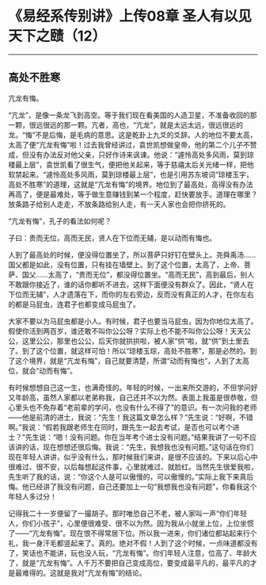 # 《易经系传别讲》上传08章 圣人有以见天下之赜（12）

------

## 高处不胜寒

亢龙有悔。

“亢龙”，是像一条龙飞到高空。等于我们现在看美国的人造卫星，不准备收回的那一颗，很远很远的那一颗。亢者，高也，“亢龙”，就是太远太远，很远很远的龙。“悔”不是后悔，是毛病的意思。这是乾卦上九爻的爻辞。人的地位不要太高，太高了便“亢龙有悔”啦！过去我曾经讲过，袁世凯想做皇帝，他的第二个儿子不赞成，但没有办法反对他父亲，只好作诗来讽谏。他说：“遽怜高处多风雨，莫到琼楼最上层”，袁世凯看了很生气，便把他关起来，等于慈禧太后关光绪一样，把他软禁起来。“遽怜高处多风雨，莫到琼楼最上层”，也是引用苏东坡词“琼楼玉宇，高处不胜寒”的道理，这就是“亢龙有悔”的境界。地位到了最高处，高得没有办法再高了，便是最难处，等于做生意赚钱到某一个程度，赶快要放手。道理在哪里？放条路子给别人走走，不放条路给别人走，有一天人家也会把你挤死的。

“亢龙有悔”，孔子的看法如何呢？

子曰：贵而无位，高而无民，贤人在下位而无辅，是以动而有悔也。

人到了最高处的时候，便没得位置坐了，所以菩萨只好钉在壁头上。尧舜禹汤……国父都是如此，没有位置，只有挂在墙壁上。到了这个位置，太高了，上帝、菩萨、国父……太高了，“贵而无位”，都没得位置坐。“高而无民”，高到最后，别人不敢跟你接近了，谁的话你都听不进去，这样下面便没有群众了。因此，“贤人在下位而无辅”，人才遗落在下，而你的左右旁边，反而没有真正的人才，在你左右的都是马屁虫，连君子也都变成马屁虫了。

大家不要以为马屁虫都是小人。有时候，君子也要当马屁虫，因为你地位太高了。假使你活到两百岁，谁还敢不叫你公公呀？实际上也不能不叫你公公呀！天天公公，这里公公，那里也公公，后天你就拱拱啦，被人家“供”啦，就“供”到土里去了。到了这个位置，就这样可怕！所以“琼楼玉琮，高处不胜寒”，那是必然的。到了这个境界，就是“亢龙有悔”，自己就要清楚，所谓“动而有悔也”，人到了太高位，就会“动而有悔”。

有时候想想自己这一生，也满奇怪的。年轻的时候，一出来所交游的，不但学问好又年龄高，虽然人家都以老弟称我，自己还并不以为然。表面上我虽是很恭敬，但心里头也不免存着“老前辈的学问，也没有什么不得了”的意识。有一次问我的老师——他是前清的进士，我说：“先生！我这篇文章怎么样？”先生说：“好啊，不错啊。”我说：“假若我跟老师生在同时，跟先生一起去考试，是否也可以考个进士？”先生说：“嗯！没有问题。你在当年考个进士没有问题。”结果我讲了一句不应该讲的话，现在想想还很后悔。我说：“先生，我想我也没有问题。”这句话在你们现在年轻人讲讲，似乎没有什么，那时候我们来讲，是很不应该的。下来以后心中很难过、很不安，以后每想起这件事，心里就难过、就脸红。当然先生很爱我啦，先生听了我的话，说：“你这个人是可以傲慢的，可以傲慢的。”实际上我下来真后悔。他已经讲了我没有问题，自己还要加上一句“我想我也没有问题”，你看我这个年轻人多过分！

记得我二十一岁便留了一撮胡子。那时唯恐自己不老，被人家叫一声“你们年轻人，你们小孩子”，心里便很难受、很不以为然。因为我从小就坐上位，上位坐惯了——“亢龙有悔”。现在恨不得常居下位。所以我一进来，你们诸位都站起来行个礼，我一身汗毛都竖起来了。真的。绝对不假！人到了这个时候，一点味道都没有了，笑话也不能讲，玩也没人玩，“亢龙有悔”。你们年轻人注意，位高了、年龄大了，就是“亢龙有悔”。人千万不要把自己变成高位，要变成最平凡的，最平凡的才是最难得的。这就是我对“亢龙有悔”的结论。